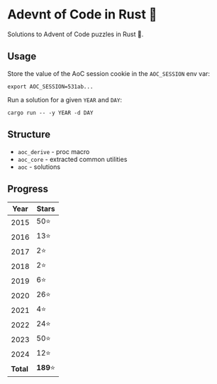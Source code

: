 # Adevnt of Code in Rust 🎄
Solutions to Advent of Code puzzles in Rust :crab:.

## Usage

Store the value of the AoC session cookie in the `AOC_SESSION` env var:

```
export AOC_SESSION=531ab...
```

Run a solution for a given `YEAR` and `DAY`:

```
cargo run -- -y YEAR -d DAY
```

## Structure
- `aoc_derive` - proc macro
- `aoc_core` - extracted common utilities
- `aoc` - solutions

## Progress

| Year  | Stars |
| ----- | ----- |
| 2015  | 50⭐  |
| 2016  | 13⭐  |
| 2017  | 2⭐   |
| 2018  | 2⭐   |
| 2019  | 6⭐   |
| 2020  | 26⭐  |
| 2021  | 4⭐   |
| 2022  | 24⭐  |
| 2023  | 50⭐  |
| 2024  | 12⭐  |
| **Total** | **189**⭐ |

